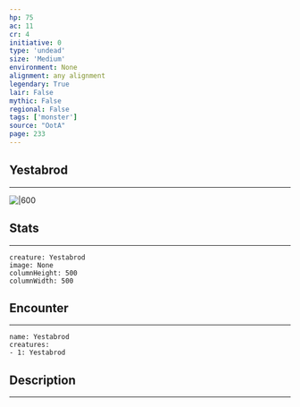 ```yaml
---
hp: 75
ac: 11
cr: 4
initiative: 0
type: 'undead'    
size: 'Medium'
environment: None
alignment: any alignment
legendary: True
lair: False
mythic: False
regional: False
tags: ['monster']
source: "OotA"
page: 233
---
```


## Yestabrod
---

![|600](D:/Program%20Files/5e.tools/img/bestiary/OotA/Yestabrod.jpg)

## Stats
---

```statblock
creature: Yestabrod
image: None
columnHeight: 500
columnWidth: 500
```

## Encounter
---

```encounter-table
name: Yestabrod
creatures:
- 1: Yestabrod
```

## Description
---




